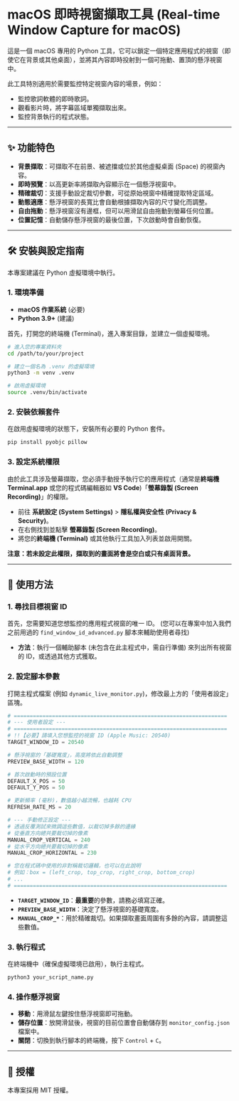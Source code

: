# macOS 即時視窗擷取工具 (Real-time Window Capture for macOS)

這是一個 macOS 專用的 Python 工具，它可以鎖定一個特定應用程式的視窗（即使它在背景或其他桌面），並將其內容即時投射到一個可拖動、置頂的懸浮視窗中。

此工具特別適用於需要監控特定視窗內容的場景，例如：
* 監控歌詞軟體的即時歌詞。
* 觀看影片時，將字幕區域單獨擷取出來。
* 監控背景執行的程式狀態。



---

## ✨ 功能特色

* **背景擷取**：可擷取不在前景、被遮擋或位於其他虛擬桌面 (Space) 的視窗內容。
* **即時預覽**：以高更新率將擷取內容顯示在一個懸浮視窗中。
* **精確裁切**：支援手動設定裁切參數，可從原始視窗中精確提取特定區域。
* **動態適應**：懸浮視窗的長寬比會自動根據擷取內容的尺寸變化而調整。
* **自由拖動**：懸浮視窗沒有邊框，但可以用滑鼠自由拖動到螢幕任何位置。
* **位置記憶**：自動儲存懸浮視窗的最後位置，下次啟動時會自動恢復。

---

## 🛠️ 安裝與設定指南

本專案建議在 Python 虛擬環境中執行。

### 1. 環境準備

* **macOS 作業系統** (必要)
* **Python 3.9+** (建議)

首先，打開您的終端機 (Terminal)，進入專案目錄，並建立一個虛擬環境。

```bash
# 進入您的專案資料夾
cd /path/to/your/project

# 建立一個名為 .venv 的虛擬環境
python3 -m venv .venv

# 啟用虛擬環境
source .venv/bin/activate
```

### 2. 安裝依賴套件

在啟用虛擬環境的狀態下，安裝所有必要的 Python 套件。

```bash
pip install pyobjc pillow
```

### 3. 設定系統權限

由於此工具涉及螢幕擷取，您必須手動授予執行它的應用程式（通常是**終端機 Terminal.app** 或您的程式碼編輯器如 **VS Code**)「**螢幕錄製 (Screen Recording)**」的權限。

* 前往 **系統設定 (System Settings)** > **隱私權與安全性 (Privacy & Security)**。
* 在右側找到並點擊 **螢幕錄製 (Screen Recording)**。
* 將您的**終端機 (Terminal)** 或其他執行工具加入列表並啟用開關。

**注意：若未設定此權限，擷取到的畫面將會是空白或只有桌面背景。**

---

## 🚀 使用方法

### 1. 尋找目標視窗 ID

首先，您需要知道您想監控的應用程式視窗的唯一 ID。
(您可以在專案中加入我們之前用過的 `find_window_id_advanced.py` 腳本來輔助使用者尋找)

* **方法**：執行一個輔助腳本 (未包含在此主程式中，需自行準備) 來列出所有視窗的 ID，或透過其他方式獲取。

### 2. 設定腳本參數

打開主程式檔案 (例如 `dynamic_live_monitor.py`)，修改最上方的「使用者設定」區塊。

```python
# ===================================================================
# --- 使用者設定 ---
# ===================================================================
# !!【必要】請填入您想監控的視窗 ID (Apple Music: 20540)
TARGET_WINDOW_ID = 20540

# 懸浮視窗的「基礎寬度」，高度將依此自動調整
PREVIEW_BASE_WIDTH = 120

# 首次啟動時的預設位置
DEFAULT_X_POS = 50
DEFAULT_Y_POS = 50

# 更新頻率 (毫秒)，數值越小越流暢，也越耗 CPU
REFRESH_RATE_MS = 20

# --- 手動修正設定 ---
# 透過反覆測試來微調這些數值，以裁切掉多餘的邊緣
# 從垂直方向總共要裁切掉的像素
MANUAL_CROP_VERTICAL = 240
# 從水平方向總共要裁切掉的像素
MANUAL_CROP_HORIZONTAL = 230 

# 您在程式碼中使用的非對稱裁切邏輯，也可以在此說明
# 例如：box = (left_crop, top_crop, right_crop, bottom_crop)
# ...
# ===================================================================
```

* **`TARGET_WINDOW_ID`**：**最重要**的參數，請務必填寫正確。
* **`PREVIEW_BASE_WIDTH`**：決定了懸浮視窗的基礎寬度。
* **`MANUAL_CROP_*`**：用於精確裁切。如果擷取畫面周圍有多餘的內容，請調整這些數值。

### 3. 執行程式

在終端機中（確保虛擬環境已啟用），執行主程式。

```bash
python3 your_script_name.py
```

### 4. 操作懸浮視窗

* **移動**：用滑鼠左鍵按住懸浮視窗即可拖動。
* **儲存位置**：放開滑鼠後，視窗的目前位置會自動儲存到 `monitor_config.json` 檔案中。
* **關閉**：切換到執行腳本的終端機，按下 `Control` + `C`。

---

## 📝 授權

本專案採用 MIT 授權。
